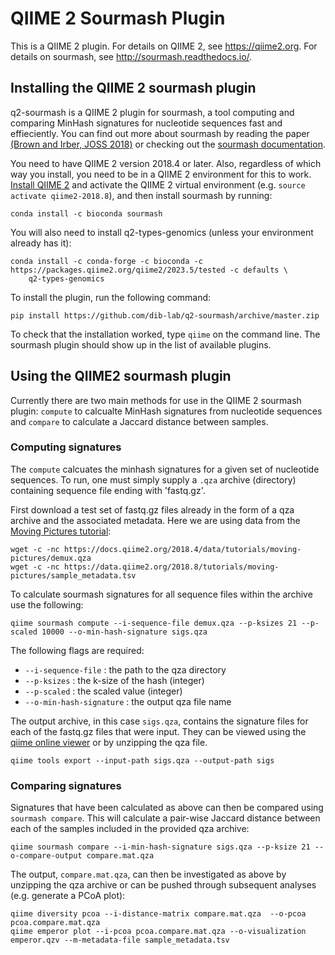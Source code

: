 # QIIME 2 Sourmash Plugin

This is a QIIME 2 plugin. For details on QIIME 2, see https://qiime2.org. For details on sourmash, see http://sourmash.readthedocs.io/. 

## Installing the QIIME 2 sourmash plugin 

q2-sourmash is a QIIME 2 plugin for sourmash, a tool computing and comparing MinHash signatures for nucleotide sequences fast and effieciently. You can find out more about sourmash by reading the paper [(Brown and Irber, JOSS 2018)](http://joss.theoj.org/papers/10.21105/joss.00027) or checking out the [sourmash documentation](https://sourmash.readthedocs.io/en/latest/). 

You need to have QIIME 2 version 2018.4 or later. Also, regardless of which way you install, you need to be in a QIIME 2 environment for this to work. [Install QIIME 2](https://docs.qiime2.org/2018.8/install/) and activate the QIIME 2 virtual environment (e.g. `source activate qiime2-2018.8`), and then install sourmash by running:

`conda install -c bioconda sourmash`

You will also need to install q2-types-genomics (unless your environment already has it):

```
conda install -c conda-forge -c bioconda -c https://packages.qiime2.org/qiime2/2023.5/tested -c defaults \
    q2-types-genomics
```

To install the plugin, run the following command:

```
pip install https://github.com/dib-lab/q2-sourmash/archive/master.zip
```

To check that the installation worked, type `qiime` on the command line. The sourmash plugin should show up in the list of available plugins.

## Using the QIIME2 sourmash plugin

Currently there are two main methods for use in the QIIME 2 sourmash plugin: `compute` to calcualte MinHash signatures from nucleotide sequences and `compare` to calculate a Jaccard distance between samples. 

### Computing signatures

The `compute` calcuates the minhash signatures for a given set of nucleotide sequences. To run, one must simply supply a `.qza` archive (directory) containing sequence file ending with 'fastq.gz'.

First download a test set of fastq.gz files already in the form of a qza archive and the associated metadata. Here we are using data from the [Moving Pictures tutorial](https://docs.qiime2.org/2018.8/tutorials/moving-pictures/):

```
wget -c -nc https://docs.qiime2.org/2018.4/data/tutorials/moving-pictures/demux.qza
wget -c -nc https://data.qiime2.org/2018.8/tutorials/moving-pictures/sample_metadata.tsv 
```

To calculate sourmash signatures for all sequence files within the archive use the following:

`qiime sourmash compute --i-sequence-file demux.qza --p-ksizes 21 --p-scaled 10000 --o-min-hash-signature sigs.qza`

The following flags are required: 

* `--i-sequence-file` : the path to the qza directory
* `--p-ksizes` : the k-size of the hash (integer)
* `--p-scaled` : the scaled value (integer)
* `--o-min-hash-signature` : the output qza file name

The output archive, in this case `sigs.qza`, contains the signature files for each of the fastq.gz files that were input. They can be viewed using the [qiime online viewer](https://view.qiime2.org/) or by unzipping the qza file. 

```
qiime tools export --input-path sigs.qza --output-path sigs
```

### Comparing signatures

Signatures that have been calculated as above can then be compared using `sourmash compare`. This will calculate a pair-wise Jaccard distance between each of the samples included in the provided qza archive: 

```
qiime sourmash compare --i-min-hash-signature sigs.qza --p-ksize 21 --o-compare-output compare.mat.qza
```

The output, `compare.mat.qza`, can then be investigated as above by unzipping the qza archive or can be pushed through subsequent analyses (e.g. generate a PCoA plot):
```
qiime diversity pcoa --i-distance-matrix compare.mat.qza  --o-pcoa pcoa.compare.mat.qza
qiime emperor plot --i-pcoa pcoa.compare.mat.qza --o-visualization emperor.qzv --m-metadata-file sample_metadata.tsv
```

